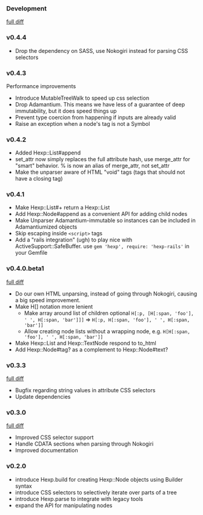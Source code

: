 ### Development

[full diff](http://github.com/plexus/hexp/compare/v0.4.4...master)

### v0.4.4

* Drop the dependency on SASS, use Nokogiri instead for parsing CSS
  selectors


### v0.4.3

Performance improvements

* Introduce MutableTreeWalk to speed up css selection
* Drop Adamantium. This means we have less of a guarantee of deep
  immutability, but it does speed things up
* Prevent type coercion from happening if inputs are already valid
* Raise an exception when a node's tag is not a Symbol

### v0.4.2

* Added Hexp::List#append
* set_attr now simply replaces the full attribute hash, use
  merge_attr for "smart" behavior. % is now an alias of merge_attr,
  not set_attr
* Make the unparser aware of HTML "void" tags (tags that should not
  have a closing tag)

### v0.4.1

* Make Hexp::List#+ return a Hexp::List
* Add Hexp::Node#append as a convenient API for adding child nodes
* Make Unparser Adamantium-immutable so instances can be included in
  Adamantiumized objects
* Skip escaping inside `<script>` tags
* Add a "rails integration" (ugh) to play nice with
  ActiveSupport::SafeBuffer. use `gem 'hexp', require: 'hexp-rails'`
  in your Gemfile

### v0.4.0.beta1

[full diff](http://github.com/plexus/hexp/compare/v0.3.3...v0.4.0.beta1)

* Do our own HTML unparsing, instead of going through Nokogiri,
  causing a big speed improvement.
* Make H[] notation more lenient
  * Make array around list of children optional
    `H[:p, [H[:span, 'foo'], ' ', H[:span, 'bar']]]` =>
    `H[:p, H[:span, 'foo'], ' ', H[:span, 'bar']]`
  * Allow creating node lists without a wrapping node, e.g.
    `H[H[:span, 'foo'], ' ', H[:span, 'bar']]`
* Make Hexp::List and Hexp::TextNode respond to to_html
* Add Hexp::Node#tag? as a complement to Hexp::Node#text?

### v0.3.3

[full diff](http://github.com/plexus/hexp/compare/v0.3.0...v0.3.3)

* Bugfix regarding string values in attribute CSS selectors
* Update dependencies

### v0.3.0

[full diff](http://github.com/plexus/hexp/compare/v0.2.0...v0.3.0)

* Improved CSS selector support
* Handle CDATA sections when parsing through Nokogiri
* Improved documentation

### v0.2.0

* introduce Hexp.build for creating Hexp::Node objects using Builder syntax
* introduce CSS selectors to selectively iterate over parts of a tree
* introduce Hexp.parse to integrate with legacy tools
* expand the API for manipulating nodes
